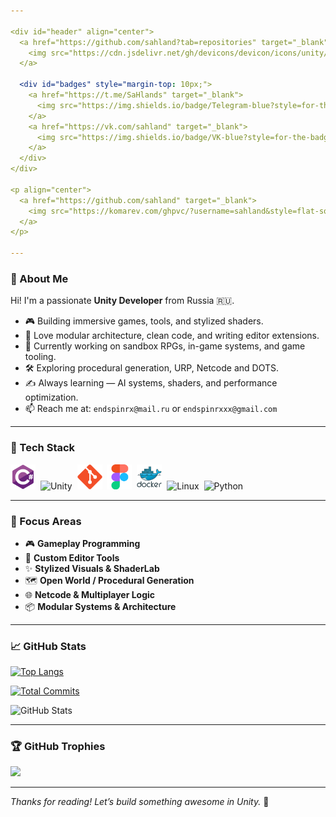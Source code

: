 ```yaml
---

<div id="header" align="center">
  <a href="https://github.com/sahland?tab=repositories" target="_blank">
    <img src="https://cdn.jsdelivr.net/gh/devicons/devicon/icons/unity/unity-original.svg" width="120" alt="Unity Logo"/>
  </a>

  <div id="badges" style="margin-top: 10px;">
    <a href="https://t.me/SaHlands" target="_blank">
      <img src="https://img.shields.io/badge/Telegram-blue?style=for-the-badge&logo=telegram&logoColor=white" alt="Telegram Badge"/>
    </a>
    <a href="https://vk.com/sahland" target="_blank">
      <img src="https://img.shields.io/badge/VK-blue?style=for-the-badge&logo=vk&logoColor=white" alt="VK Badge"/>
    </a>
  </div>
</div>

<p align="center">
  <a href="https://github.com/sahland" target="_blank">
    <img src="https://komarev.com/ghpvc/?username=sahland&style=flat-square&color=blueviolet" alt="Profile views"/>
  </a>
</p>

---
```


### 👋 About Me

Hi! I'm a passionate **Unity Developer** from Russia 🇷🇺.

- 🎮 Building immersive games, tools, and stylized shaders.
- 🧠 Love modular architecture, clean code, and writing editor extensions.
- 🔧 Currently working on sandbox RPGs, in-game systems, and game tooling.
- 🛠 Exploring procedural generation, URP, Netcode and DOTS.
- ✍️ Always learning — AI systems, shaders, and performance optimization.
- 📫 Reach me at: `endspinrx@mail.ru` or `endspinrxxx@gmail.com`

---

### 🧰 Tech Stack

<p>
  <img src="https://github.com/devicons/devicon/blob/master/icons/csharp/csharp-original.svg" title="C#" alt="C#" width="40" height="40"/>&nbsp;
  <img src="https://cdn.jsdelivr.net/gh/devicons/devicon/icons/unity/unity-original.svg" title="Unity" alt="Unity" width="40" height="40"/>&nbsp;
  <img src="https://github.com/devicons/devicon/blob/master/icons/git/git-original.svg" title="Git" alt="Git" width="40" height="40"/>&nbsp;
  <img src="https://github.com/devicons/devicon/blob/master/icons/figma/figma-original.svg" title="Figma" alt="Figma" width="40" height="40"/>&nbsp;
  <img src="https://github.com/devicons/devicon/blob/master/icons/docker/docker-original-wordmark.svg" title="Docker" alt="Docker" width="40" height="40"/>&nbsp;
  <img src="https://cdn.jsdelivr.net/gh/devicons/devicon/icons/linux/linux-original.svg" title="Linux" alt="Linux" width="40" height="40"/>&nbsp;
  <img src="https://cdn.jsdelivr.net/gh/devicons/devicon/icons/python/python-original.svg" title="Python (for tools)" alt="Python" width="40" height="40"/>&nbsp;
</p>

---

### 🎯 Focus Areas

- 🎮 **Gameplay Programming**
- 🧰 **Custom Editor Tools**
- ✨ **Stylized Visuals & ShaderLab**
- 🗺 **Open World / Procedural Generation**
- 🌐 **Netcode & Multiplayer Logic**
- 📦 **Modular Systems & Architecture**

---

### 📈 GitHub Stats

[![Top Langs](https://github-readme-stats.vercel.app/api/top-langs/?username=sahland&layout=compact&theme=vision-friendly-dark)](https://github.com/anuraghazra/github-readme-stats)

[![Total Commits](https://github-readme-stats.vercel.app/api?username=sahland&show_icons=true&count_private=true&theme=vision-friendly-dark)](https://github.com/anuraghazra/github-readme-stats)

![GitHub Stats](https://github-profile-summary-cards.vercel.app/api/cards/profile-details?username=sahland&theme=github_dark)

---

### 🏆 GitHub Trophies

![](https://github-profile-trophy.vercel.app/?username=sahland&theme=darkhub&no-frame=false&no-bg=true&margin-w=4)

---

_Thanks for reading! Let’s build something awesome in Unity._ 🚀
